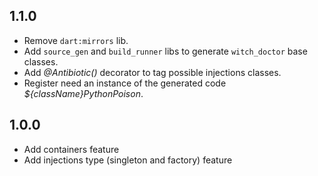 ## 1.1.0

- Remove `dart:mirrors` lib.
- Add `source_gen` and `build_runner` libs to generate `witch_doctor` base classes.
- Add _@Antibiotic()_ decorator to tag possible injections classes.
- Register need an instance of the generated code _${className}PythonPoison_.

## 1.0.0

- Add containers feature
- Add injections type (singleton and factory) feature
